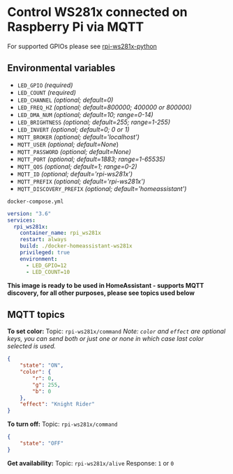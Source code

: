 # Control WS281x connected on Raspberry Pi via MQTT
For supported GPIOs please see [rpi-ws281x-python](https://github.com/rpi-ws281x/rpi-ws281x-python/blob/master/library/README.rst)

## Environmental variables
- `LED_GPIO` *(required)*
- `LED_COUNT` *(required)*
- `LED_CHANNEL` *(optional; default=0)*
- `LED_FREQ_HZ` *(optional; default=800000; 400000 or 800000)*
- `LED_DMA_NUM` *(optional; default=10; range=0-14)*
- `LED_BRIGHTNESS` *(optional; default=255; range=1-255)*
- `LED_INVERT` *(optional; default=0; 0 or 1)*
- `MQTT_BROKER` *(optional; default='localhost')*
- `MQTT_USER` *(optional; default=None*)
- `MQTT_PASSWORD` *(optional; default=None)*
- `MQTT_PORT` *(optional; default=1883; range=1-65535)*
- `MQTT_QOS` *(optional; default=1; range=0-2)*
- `MQTT_ID`   *(optional; default='rpi-ws281x')*
- `MQTT_PREFIX`  *(optional; default='rpi-ws281x')*
- `MQTT_DISCOVERY_PREFIX` *(optional; default='homeassistant')*


`docker-compose.yml`
```yaml
version: "3.6"
services:  
  rpi_ws281x:
    container_name: rpi_ws281x
    restart: always
    build: ./docker-homeassistant-ws281x
    privileged: true
    environment:
      - LED_GPIO=12
      - LED_COUNT=10
```

**This image is ready to be used in HomeAssistant - supports MQTT discovery, for all other purposes, please see topics used below**

## MQTT topics
**To set color:**
Topic: `rpi-ws281x/command`
*Note: `color` and `effect` are optional keys, you can send both or just one or none in which case last color selected is used.*
```json
{
    "state": "ON",
    "color": {
        "r": 0,
        "g": 255,
        "b": 0
    },
    "effect": "Knight Rider"
}
```

**To turn off:**
Topic: `rpi-ws281x/command`
```json
{
    "state": "OFF"
}
```

**Get availability:**
Topic: `rpi-ws281x/alive`
Response: `1` or `0`
